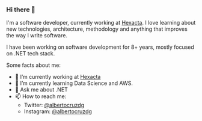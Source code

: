 ### Hi there 👋

I'm a software developer, currently working at [Hexacta](https://www.hexacta.com/). I love learning about new technologies, architecture, methodology and anything that improves the way I write software.

I have been working on software development for 8+ years, mostly focused on .NET tech stack.

Some facts about me:

- 🔭 I’m currently working at [Hexacta](https://www.hexacta.com/)
- 🌱 I’m currently learning Data Science and AWS.
- 💬 Ask me about .NET
- 📫 How to reach me:
  - Twitter: [@albertocruzdg](https://twitter.com/albertocruzdg)
  - Instagram: [@albertocruzdg](https://instagram.com/albertocruzdg)
<!--
- ⚡ Fun fact:
-->
